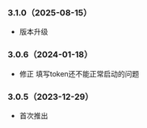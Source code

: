 ### 3.1.0（2025-08-15）

- 版本升级

### 3.0.6（2024-01-18）

- 修正 填写token还不能正常启动的问题

### 3.0.5（2023-12-29）

- 首次推出